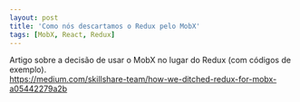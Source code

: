 ```yaml
---
layout: post
title: 'Como nós descartamos o Redux pelo MobX'
tags: [MobX, React, Redux]
---
```


Artigo sobre a decisão de usar o MobX no lugar do Redux (com códigos de exemplo).<br>
<https://medium.com/skillshare-team/how-we-ditched-redux-for-mobx-a05442279a2b>
